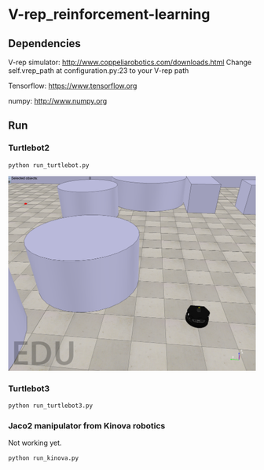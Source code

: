 # V-rep_reinforcement-learning


## Dependencies

V-rep simulator:
http://www.coppeliarobotics.com/downloads.html
Change self.vrep_path at configuration.py:23 to your V-rep path

Tensorflow:
https://www.tensorflow.org

numpy:
http://www.numpy.org

## Run

### Turtlebot2
```bash
python run_turtlebot.py
```
![Alt text](turtlebot_env.png?raw=true)

### Turtlebot3
```bash
python run_turtlebot3.py
```

### Jaco2 manipulator from Kinova robotics
Not working yet.
```bash
python run_kinova.py
```
